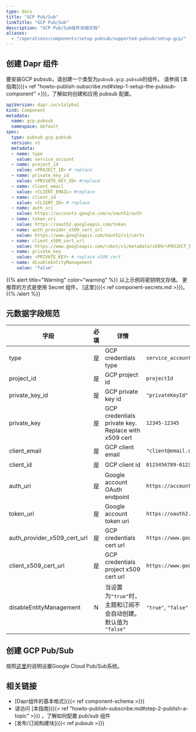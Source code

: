 ```yaml
---
type: docs
title: "GCP Pub/Sub"
linkTitle: "GCP Pub/Sub"
description: "GCP Pub/Sub组件详细文档"
aliases:
  - "/operations/components/setup-pubsub/supported-pubsub/setup-gcp/"
---
```


## 创建 Dapr 组件

要安装GCP pubsub，请创建一个类型为`pubsub.gcp.pubsub`的组件。 请参阅 [本指南]({{< ref "howto-publish-subscribe.md#step-1-setup-the-pubsub-component" >}})，了解如何创建和应用 pubsub 配置。

```yaml
apiVersion: dapr.io/v1alpha1
kind: Component
metadata:
  name: gcp-pubsub
  namespace: default
spec:
  type: pubsub.gcp.pubsub
  version: v1
  metadata:
  - name: type
    value: service_account
  - name: project_id
    value: <PROJECT_ID> # replace
  - name: private_key_id
    value: <PRIVATE_KEY_ID> #replace
  - name: client_email
    value: <CLIENT_EMAIL> #replace
  - name: client_id
    value: <CLIENT_ID> # replace
  - name: auth_uri
    value: https://accounts.google.com/o/oauth2/auth
  - name: token_uri
    value: https://oauth2.googleapis.com/token
  - name: auth_provider_x509_cert_url
    value: https://www.googleapis.com/oauth2/v1/certs
  - name: client_x509_cert_url
    value: https://www.googleapis.com/robot/v1/metadata/x509/<PROJECT_NAME>.iam.gserviceaccount.com #replace PROJECT_NAME
  - name: private_key
    value: <PRIVATE_KEY> # replace x509 cert  
  - name: disableEntityManagement
    value: "false"
```
{{% alert title="Warning" color="warning" %}}
以上示例将密钥明文存储。 更推荐的方式是使用 Secret 组件， [这里]({{< ref component-secrets.md >}})。
{{% /alert %}}

## 元数据字段规范

| 字段                              | 必填 | 详情                                                  | 示例                                                                                               |
| ------------------------------- |:--:| --------------------------------------------------- | ------------------------------------------------------------------------------------------------ |
| type                            | 是  | GCP credentials type                                | `service_account`                                                                                |
| project_id                      | 是  | GCP project id                                      | `projectId`                                                                                      |
| private_key_id                | 是  | GCP private key id                                  | `"privateKeyId"`                                                                                 |
| private_key                     | 是  | GCP credentials private key. Replace with x509 cert | `12345-12345`                                                                                    |
| client_email                    | 是  | GCP client email                                    | `"client@email.com"`                                                                             |
| client_id                       | 是  | GCP client id                                       | `0123456789-0123456789`                                                                          |
| auth_uri                        | 是  | Google account OAuth endpoint                       | `https://accounts.google.com/o/oauth2/auth`                                                      |
| token_uri                       | 是  | Google account token uri                            | `https://oauth2.googleapis.com/token`                                                            |
| auth_provider_x509_cert_url | 是  | GCP credentials cert url                            | `https://www.googleapis.com/oauth2/v1/certs`                                                     |
| client_x509_cert_url          | 是  | GCP credentials project x509 cert url               | `https://www.googleapis.com/robot/v1/metadata/x509/<PROJECT_NAME>.iam.gserviceaccount.com` |
| disableEntityManagement         | N  | 当设置为`"true"`时，主题和订阅不会自动创建。 默认值为 `"false"`           | `"true"`, `"false"`                                                                              |

## 创建 GCP Pub/Sub

按照[这里](https://cloud.google.com/pubsub/docs/quickstart-console)的说明设置Google Cloud Pub/Sub系统。

## 相关链接
- [Dapr组件的基本格式]({{< ref component-schema >}})
- 请访问 [本指南]({{< ref "howto-publish-subscribe.md#step-2-publish-a-topic" >}}) ，了解如何配置 pub/sub 组件
- [发布/订阅构建块]({{< ref pubsub >}})